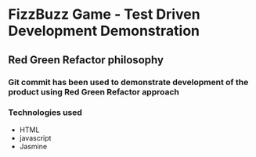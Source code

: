 
# FizzBuzz Game - Test Driven Development Demonstration

## Red Green Refactor philosophy

### Git commit has been used to demonstrate development of the product using Red Green Refactor approach


### Technologies used

* HTML
* javascript
* Jasmine